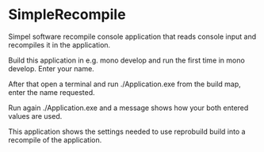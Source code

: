# SimpleRecompile
Simpel software recompile console application that reads console input and recompiles it in the application.

Build this application in e.g. mono develop and run the first time in mono develop. Enter your name.

After that open a terminal and run ./Application.exe from the build map, enter the name requested.

Run again ./Application.exe and a message shows how your both entered values are used.

This application shows the settings needed to use reprobuild build into a recompile of the application.
